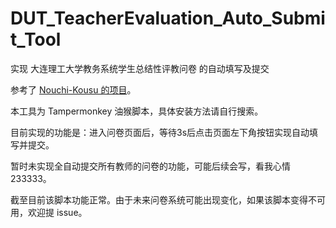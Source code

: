# DUT_TeacherEvaluation_Auto_Submit_Tool
实现 大连理工大学教务系统学生总结性评教问卷 的自动填写及提交

参考了 [Nouchi-Kousu 的项目](https://github.com/Nouchi-Kousu/Dlut_auto-StudentSummativeEvaluation)。

本工具为 Tampermonkey 油猴脚本，具体安装方法请自行搜索。

目前实现的功能是：进入问卷页面后，等待3s后点击页面左下角按钮实现自动填写并提交。

暂时未实现全自动提交所有教师的问卷的功能，可能后续会写，看我心情233333。

截至目前该脚本功能正常。由于未来问卷系统可能出现变化，如果该脚本变得不可用，欢迎提 issue。
